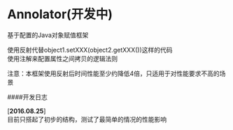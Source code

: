 # Annolator(开发中)  
基于配置的Java对象赋值框架

使用反射代替object1.setXXX(object2.getXXX())这样的代码  
使用注解来配置属性之间拷贝的逻辑法则

注意：本框架使用反射后时间性能至少约降低4倍，只适用于对性能要求不高的场景

####开发日志

[**2016.08.25**]  
目前只搭起了初步的结构，测试了最简单的情况的性能影响